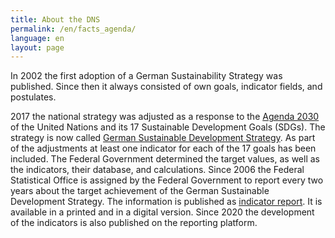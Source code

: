 ```yaml
---
title: About the DNS
permalink: /en/facts_agenda/
language: en
layout: page
---
```


In 2002 the first adoption of a German Sustainability Strategy was published. Since then it always consisted of own goals, indicator fields, and postulates.

2017 the national strategy was adjusted as a response to the [Agenda 2030](https://sustainabledevelopment-deutschland.github.io/en/agenda/) of the United Nations and its 17 Sustainable Development Goals (SDGs). The strategy is now called [German Sustainable Development Strategy](https://www.bundesregierung.de/breg-en/issues/sustainability). As part of the adjustments at least one indicator for each of the 17 goals has been included. The Federal Government determined the target values, as well as the indicators, their database, and calculations.
Since 2006 the Federal Statistical Office is assigned by the Federal Government to report every two years about the target achievement of the German Sustainable Development Strategy. The information is published as [indicator report](https://www.destatis.de/DE/Themen/Gesellschaft-Umwelt/Nachhaltigkeitsindikatoren/Publikationen/Downloads-Nachhaltigkeit/indicator-report-0230002189004.pdf?__blob=publicationFile). It is available in a printed and in a digital version. Since 2020 the development of the indicators is also published on the reporting platform.
